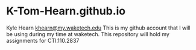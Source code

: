 # K-Tom-Hearn.github.io
Kyle Hearn
khearn@my.waketech.edu
This is my github account that I will be using during my time at waketech.
This repository will hold my assignments for CTI.110.2837